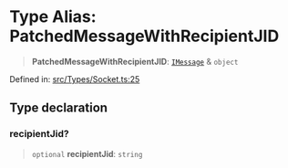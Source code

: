 # Type Alias: PatchedMessageWithRecipientJID

> **PatchedMessageWithRecipientJID**: [`IMessage`](../namespaces/proto/interfaces/IMessage.md) & `object`

Defined in: [src/Types/Socket.ts:25](https://github.com/Fokusdotid/bail/blob/043003e0dc220c8f52aef36f90c7026f3a192427/src/Types/Socket.ts#L25)

## Type declaration

### recipientJid?

> `optional` **recipientJid**: `string`
